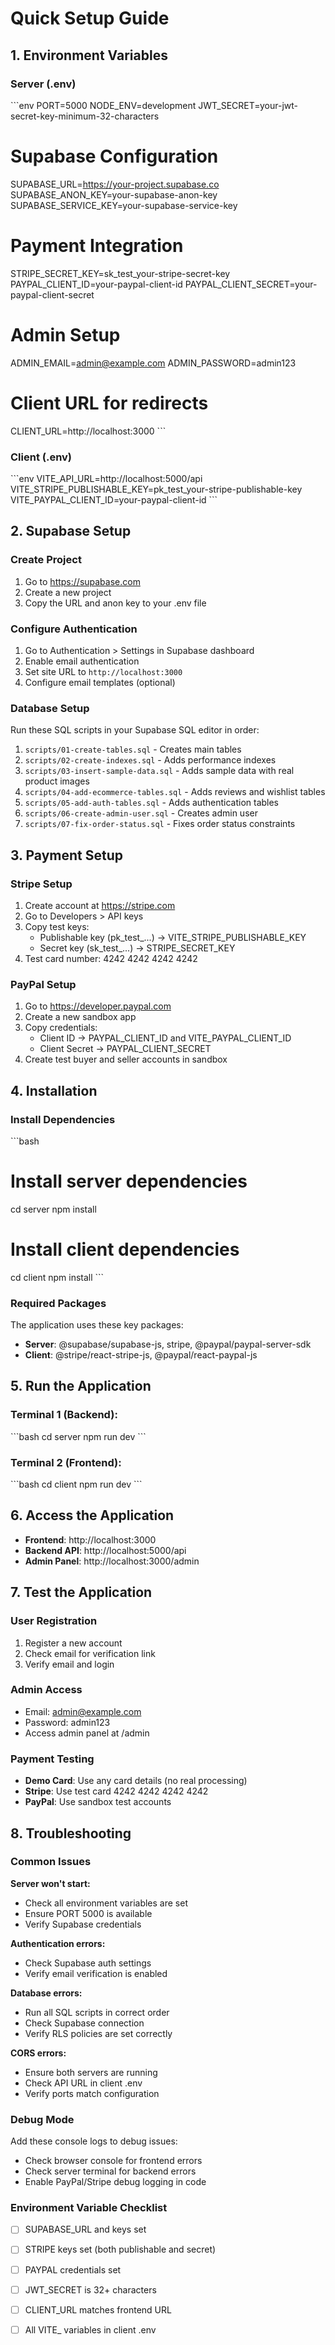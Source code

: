 # Quick Setup Guide

## 1. Environment Variables

### Server (.env)
\`\`\`env
PORT=5000
NODE_ENV=development
JWT_SECRET=your-jwt-secret-key-minimum-32-characters

# Supabase Configuration
SUPABASE_URL=https://your-project.supabase.co
SUPABASE_ANON_KEY=your-supabase-anon-key
SUPABASE_SERVICE_KEY=your-supabase-service-key

# Payment Integration
STRIPE_SECRET_KEY=sk_test_your-stripe-secret-key
PAYPAL_CLIENT_ID=your-paypal-client-id
PAYPAL_CLIENT_SECRET=your-paypal-client-secret

# Admin Setup
ADMIN_EMAIL=admin@example.com
ADMIN_PASSWORD=admin123

# Client URL for redirects
CLIENT_URL=http://localhost:3000
\`\`\`

### Client (.env)
\`\`\`env
VITE_API_URL=http://localhost:5000/api
VITE_STRIPE_PUBLISHABLE_KEY=pk_test_your-stripe-publishable-key
VITE_PAYPAL_CLIENT_ID=your-paypal-client-id
\`\`\`

## 2. Supabase Setup

### Create Project
1. Go to https://supabase.com
2. Create a new project
3. Copy the URL and anon key to your .env file

### Configure Authentication
1. Go to Authentication > Settings in Supabase dashboard
2. Enable email authentication
3. Set site URL to `http://localhost:3000`
4. Configure email templates (optional)

### Database Setup
Run these SQL scripts in your Supabase SQL editor in order:

1. `scripts/01-create-tables.sql` - Creates main tables
2. `scripts/02-create-indexes.sql` - Adds performance indexes
3. `scripts/03-insert-sample-data.sql` - Adds sample data with real product images
4. `scripts/04-add-ecommerce-tables.sql` - Adds reviews and wishlist tables
5. `scripts/05-add-auth-tables.sql` - Adds authentication tables
6. `scripts/06-create-admin-user.sql` - Creates admin user
7. `scripts/07-fix-order-status.sql` - Fixes order status constraints

## 3. Payment Setup

### Stripe Setup
1. Create account at https://stripe.com
2. Go to Developers > API keys
3. Copy test keys:
   - Publishable key (pk_test_...) → VITE_STRIPE_PUBLISHABLE_KEY
   - Secret key (sk_test_...) → STRIPE_SECRET_KEY
4. Test card number: 4242 4242 4242 4242

### PayPal Setup
1. Go to https://developer.paypal.com
2. Create a new sandbox app
3. Copy credentials:
   - Client ID → PAYPAL_CLIENT_ID and VITE_PAYPAL_CLIENT_ID
   - Client Secret → PAYPAL_CLIENT_SECRET
4. Create test buyer and seller accounts in sandbox

## 4. Installation

### Install Dependencies
\`\`\`bash
# Install server dependencies
cd server
npm install

# Install client dependencies
cd client
npm install
\`\`\`

### Required Packages
The application uses these key packages:
- **Server**: @supabase/supabase-js, stripe, @paypal/paypal-server-sdk
- **Client**: @stripe/react-stripe-js, @paypal/react-paypal-js

## 5. Run the Application

### Terminal 1 (Backend):
\`\`\`bash
cd server
npm run dev
\`\`\`

### Terminal 2 (Frontend):
\`\`\`bash
cd client
npm run dev
\`\`\`

## 6. Access the Application

- **Frontend**: http://localhost:3000
- **Backend API**: http://localhost:5000/api
- **Admin Panel**: http://localhost:3000/admin

## 7. Test the Application

### User Registration
1. Register a new account
2. Check email for verification link
3. Verify email and login

### Admin Access
- Email: admin@example.com
- Password: admin123
- Access admin panel at /admin

### Payment Testing
- **Demo Card**: Use any card details (no real processing)
- **Stripe**: Use test card 4242 4242 4242 4242
- **PayPal**: Use sandbox test accounts

## 8. Troubleshooting

### Common Issues

**Server won't start:**
- Check all environment variables are set
- Ensure PORT 5000 is available
- Verify Supabase credentials

**Authentication errors:**
- Check Supabase auth settings
- Verify email verification is enabled


**Database errors:**
- Run all SQL scripts in correct order
- Check Supabase connection
- Verify RLS policies are set correctly

**CORS errors:**
- Ensure both servers are running
- Check API URL in client .env
- Verify ports match configuration

### Debug Mode
Add these console logs to debug issues:
- Check browser console for frontend errors
- Check server terminal for backend errors
- Enable PayPal/Stripe debug logging in code

### Environment Variable Checklist
- [ ] SUPABASE_URL and keys set
- [ ] STRIPE keys set (both publishable and secret)
- [ ] PAYPAL credentials set
- [ ] JWT_SECRET is 32+ characters
- [ ] CLIENT_URL matches frontend URL
- [ ] All VITE_ variables in client .env


